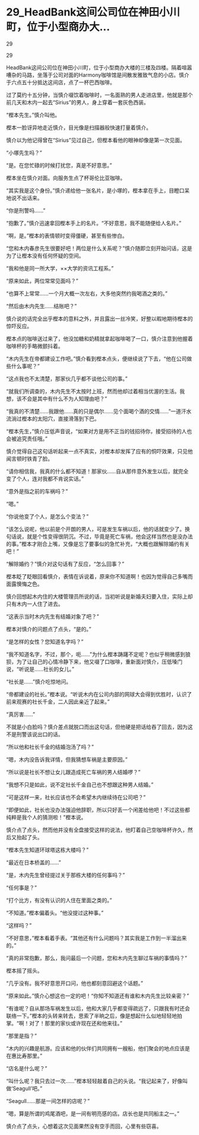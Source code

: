 # 29_HeadBank这间公司位在神田小川町，位于小型商办大...

29

29

HeadBank这间公司位在神田小川町，位于小型商办大楼的三楼及四楼。隔着喧嚣嘈杂的马路，坐落于公司对面的Harmony咖啡馆是间散发雅致气息的小店。慎介于六点五十分抵达这间店，点了一杯巴西咖啡。

过了莫约十五分钟，当慎介啜饮着咖啡时，一名面熟的男人走进店里，他就是那个前几天和木内一起去“Sirius”的男人，身上穿着一套灰色西装。

“樫本先生。”慎介叫他。

樫本一脸讶异地走近慎介，目光像是扫描器般快速打量着慎介。

慎介以为他记得曾在“Sirius”见过自己，但樫本看他的眼神却像是第一次见面。

“小塚先生吗？”

“是。在您忙碌的时候打扰您，真是不好意思。”

樫本坐在慎介对面。向服务生点了杯哥伦比亚咖啡。

“其实我是这个身份。”慎介递给他一张名片，是小塚的，樫本拿在手上，目瞪口呆地说不出话来。

“你是刑警吗……”

“抱歉了。”慎介迅速拿回樫本手上的名片。“不好意思，我不能随便给人名片。”

“啊，是。”樫本的表情顿时变得僵硬，甚至有些惨白。

“您和木内春彦先生很要好吧！两位是什么关系呢？”慎介随即立刻开始问话，这是为了让樫本没有任何怀疑的空间。

“我和他是同一所大学，××大学的资讯工程系。”

“原来如此，两位常常见面吗？”

“也算不上常常……一个月大概一次左右，大多他突然约我喝酒之类的。”

“然后由木内先生……结账吧？”

慎介说的话完全出乎樫本的意料之外，并且露出一丝冷笑，好整以暇地期待樫本的惊吓反应。

樫本点的咖啡送过来了，他没加糖和奶精就拿起咖啡喝了一口，慎介注意到他握着咖啡杯的手略微颤抖着。

“木内先生在帝都建设工作吧。”慎介看到樫本点头，便继续说了下去，“他在公司做些什么事呢？”

“这点我也不太清楚，那家伙几乎都不谈他公司的事。”

“就我们所调查的，木内先生不太按时上班，然而他却过着相当优渥的生活。我想，该不会是其中有什么不为人知理由吧？”

“我真的不清楚……我跟他……真的只是偶尔……见个面喝个酒的交情……”一道汗水流淌过樫本的太阳穴，直接滑落到下巴。

“樫本先生，”慎介压低声音说，“如果对方是用不正当的钱招待你，接受招待的人也会被追究责任哦。”

慎介觉得自己这句话听起来一点不真实，对樫本却发挥了应有的恫吓效果，只见他闻言顿时铁青了脸。

“请你相信我，我真的什么都不知道！那家伙……自从那件意外发生以后，就完全变了个人，连对我都不肯说实话。”

“意外是指之前的车祸吗？”

“嗯。”

“你说他变了个人，是怎么个变法？”

“该怎么说呢，他以前是个开朗的男人，可是发生车祸以后，他的话就变少了。换句话说，就是个性变得很阴沉。不过，毕竟是死亡车祸，他会这样当然也是没办法的事。”樫本才刚合上嘴，又像是忘了要事似的急忙补充，“大概也跟解除婚约有关吧！”

“解除婚约？”慎介对这句话有了反应，“怎么回事？”

樫本眨了眨眼回看慎介，表情在诉说着，原来你不知道啊！也因为觉得自己多嘴而面露懊悔之色。

慎介回想起木内住的大楼管理员所说的话，当初听说是新婚夫妇要入住，实际上却只有木内一人住了进去。

“这表示当时木内先生有结婚对象了吧？”

樫本对慎介的问题点了点头，“是的。”

“是怎样的女性？您知道名字吗？”

“我不知道名字，不过，那个，呃……”为什么樫本踌躇不定呢？也似乎稍微感到狼狈，为了让自己的心情冷静下来，他又啜了口咖啡，重新面对慎介，压低嗓门说，“听说是……社长的女儿。”

“社长是……”慎介吃惊地问。

“帝都建设的社长。”樫本说。“听说木内在公司内部的网球大会得到优胜时，认识了前来观赛的社长千金，二人因此亲近了起来。”

“真厉害……”

不就是小白脸吗？慎介差点就脱口而出这句话，但他硬是把话给吞了回去，因为这不是刑警该说出口的话。

“所以他和社长千金的结婚泡汤了吗？”

“嗯，木内没告诉我详情，但我猜想车祸是主要原因。”

“所以说是社长不想让女儿跟造成死亡车祸的男人结婚啰？”

“我想不只是如此，说不定社长千金自己也不想跟这种男人结婚。”

“可是这样一来，社长应该也不会希望木内继续待在公司吧？”

“即便如此，社长也没办法强迫他辞职，所以只好丢一个闲差给他吧！不过这些都纯粹是我个人的猜测啦！”樫本说。

慎介点了点头，然而他并没有全盘接受这样的说法，他盯着自己空咖啡杯许久，然后又抬起了头。

“樫本先生知道环球塔这栋大楼吗？”

“最近在日本桥盖的……”

“是，木内先生曾经提过关于那栋大楼的任何事吗？”

“任何事是？”

“打个比方，有没有认识的人住在里面之类的。”

“不知道。”樫本偏着头。“他没提过这种事。”

“这样吗？”

“不好意思，”樫本看着手表。“其他还有什么问题吗？其实我是工作到一半溜出来的。”

“真的非常抱歉，那么，我问最后一个问题，您和木内先生聊过车祸的事情吗？”

樫本摇了摇头。

“几乎没有。我不好意思开口问，他也都刻意回避这个话题。”

“原来如此。”慎介心想这也一定的吧！“你知不知道还有谁和木内先生比较亲密？”

“有谁呢？自从那场车祸发生以后，他和大家几乎都变得疏远了，只跟我有时还会联络一下。”樫本的头转来转去，思索了半晌之后，像是想起什么似地轻轻地拍掌。“啊！对了！那里的家伙或许现在还和他来往。”

“那里是指？”

“木内的兴趣是航游。应该和他的伙伴们共同拥有一艘船，他们聚会的地点应该是在惠比寿那里。”

“店名是什么呢？”

“叫什么呢？我只去过一次……”樫本轻轻敲着自己的头说。“我记起来了，好像叫做‘Seagull’吧。”

“Seagull……那是一间怎样的店呢？”

“嗯，算是所谓的鸡尾酒吧，是一间有明亮感的店。店长也是共同船主之一。”

慎介点了点头，心想着这次见面果然没有空手而回，心里有些窃喜。